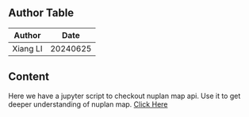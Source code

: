 ## Author Table
Author | Date  
------ | -----  
Xiang LI | 20240625 

## Content

Here we have a jupyter script to checkout nuplan map api. Use it to get deeper understanding of nuplan map. [Click Here](../scripts/nuplan_map.ipynb)